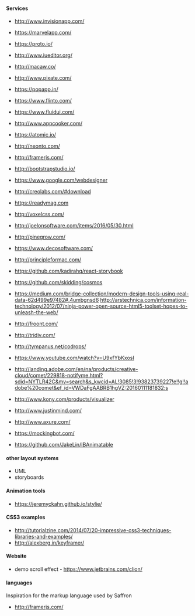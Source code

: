 #### Services

- http://www.invisionapp.com/
- https://marvelapp.com/
- https://proto.io/
- http://www.iueditor.org/
- http://macaw.co/
- http://www.pixate.com/
- https://popapp.in/
- https://www.flinto.com/
- https://www.fluidui.com/
- http://www.appcooker.com/
- https://atomic.io/
- http://neonto.com/
- http://framerjs.com/
- http://bootstrapstudio.io/
- https://www.google.com/webdesigner
- http://creolabs.com/#download
- https://readymag.com
- http://voxelcss.com/
- http://joelonsoftware.com/items/2016/05/30.html
- http://pinegrow.com/
- https://www.decosoftware.com/
- http://principleformac.com/
- https://github.com/kadirahq/react-storybook
- https://github.com/skidding/cosmos

- https://medium.com/bridge-collection/modern-design-tools-using-real-data-62d499e97482#.4umbgnsd6 http://arstechnica.com/information-technology/2012/07/ninja-power-open-source-html5-toolset-hopes-to-unleash-the-web/
- http://froont.com/
- http://tridiv.com/
- http://tympanus.net/codrops/
- https://www.youtube.com/watch?v=U9xfYbKxosI
- http://landing.adobe.com/en/na/products/creative-cloud/comet/229818-notifyme.html?sdid=NYTLR42C&mv=search&s_kwcid=AL!3085!3!93823739227!e!!g!!adobe%20comet&ef_id=VWDaFgAABRB1hgVZ:20160111181832:s
- http://www.kony.com/products/visualizer
- http://www.justinmind.com/
- http://www.axure.com/
- https://mockingbot.com/
- https://github.com/JakeLin/IBAnimatable

#### other layout systems

- UML
- storyboards


#### Animation tools

- https://jeremyckahn.github.io/stylie/


#### CSS3 examples

- http://tutorialzine.com/2014/07/20-impressive-css3-techniques-libraries-and-examples/
- http://alexberg.in/keyframer/

#### Website

- demo scroll effect - https://www.jetbrains.com/clion/

#### languages

Inspiration for the markup language used by Saffron

- http://framerjs.com/

